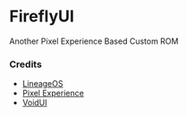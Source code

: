FireflyUI
===========

Another Pixel Experience Based Custom ROM


### Credits

- [LineageOS](https://github.com/LineageOS)
- [Pixel Experience](https://github.com/PixelExperience)
- [VoidUI](https://github.com/VoidUI-Tiramisu)
